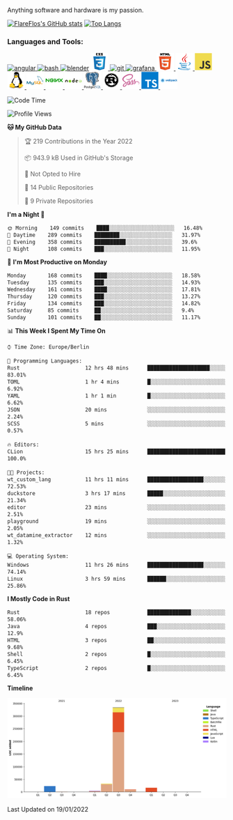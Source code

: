 Anything software and hardware is my passion.

[![FlareFlos's GitHub stats](https://github-readme-stats.vercel.app/api?username=FlareFlo&show_icons=true&theme=github_dark)](https://github.com/FlareFlo/github-readme-stats)
[![Top Langs](https://github-readme-stats.vercel.app/api/top-langs/?username=FlareFlo&langs_count=10&layout=compact&theme=github_dark)](https://github.com/FlareFlo/github-readme-stats)

<h3 align="left">Languages and Tools:</h3>
<div align="left"> 
    <a href="https://angular.io" target="_blank" rel="noreferrer"><img src="https://angular.io/assets/images/logos/angular/angular.svg" alt="angular" width="40" height="40"/> </a> 
    <a href="https://www.gnu.org/software/bash/" target="_blank" rel="noreferrer"> <img src="https://www.vectorlogo.zone/logos/gnu_bash/gnu_bash-icon.svg" alt="bash" width="40" height="40"/> </a> 
    <a href="https://www.blender.org/" target="_blank" rel="noreferrer"> <img src="https://download.blender.org/branding/community/blender_community_badge_white.svg" alt="blender" width="40" height="40"/></a> 
    <a href="https://www.w3schools.com/css/" target="_blank" rel="noreferrer"> <img src="https://raw.githubusercontent.com/devicons/devicon/master/icons/css3/css3-original-wordmark.svg" alt="css3" width="40" height="40"/> </a> 
    <a href="https://git-scm.com/" target="_blank" rel="noreferrer"> <img src="https://www.vectorlogo.zone/logos/git-scm/git-scm-icon.svg" alt="git" width="40" height="40"/> </a> 
    <a href="https://grafana.com" target="_blank" rel="noreferrer"> <img src="https://www.vectorlogo.zone/logos/grafana/grafana-icon.svg" alt="grafana" width="40" height="40"/> </a> 
    <a href="https://www.w3.org/html/" target="_blank" rel="noreferrer"> <img src="https://raw.githubusercontent.com/devicons/devicon/master/icons/html5/html5-original-wordmark.svg" alt="html5" width="40" height="40"/> </a> 
    <a href="https://www.java.com" target="_blank" rel="noreferrer"> <img src="https://raw.githubusercontent.com/devicons/devicon/master/icons/java/java-original.svg" alt="java" width="40" height="40"/> </a> 
    <a href="https://developer.mozilla.org/en-US/docs/Web/JavaScript" target="_blank" rel="noreferrer"> <img src="https://raw.githubusercontent.com/devicons/devicon/master/icons/javascript/javascript-original.svg" alt="javascript" width="40" height="40"/> </a> 
    <a href="https://www.linux.org/" target="_blank" rel="noreferrer"> <img src="https://raw.githubusercontent.com/devicons/devicon/master/icons/linux/linux-original.svg" alt="linux" width="40" height="40"/> </a> 
    <a href="https://www.mysql.com/" target="_blank" rel="noreferrer"> <img src="https://raw.githubusercontent.com/devicons/devicon/master/icons/mysql/mysql-original-wordmark.svg" alt="mysql" width="40" height="40"/> </a> 
    <a href="https://www.nginx.com" target="_blank" rel="noreferrer"> <img src="https://raw.githubusercontent.com/devicons/devicon/master/icons/nginx/nginx-original.svg" alt="nginx" width="40" height="40"/> </a> 
    <a href="https://nodejs.org" target="_blank" rel="noreferrer"> <img src="https://raw.githubusercontent.com/devicons/devicon/master/icons/nodejs/nodejs-original-wordmark.svg" alt="nodejs" width="40" height="40"/> </a> 
    <a href="https://www.postgresql.org" target="_blank" rel="noreferrer"> <img src="https://raw.githubusercontent.com/devicons/devicon/master/icons/postgresql/postgresql-original-wordmark.svg" alt="postgresql" width="40" height="40"/> </a> 
    <a href="https://www.rust-lang.org" target="_blank" rel="noreferrer"> <img src="https://raw.githubusercontent.com/devicons/devicon/master/icons/rust/rust-plain.svg" alt="rust" width="40" height="40"/> </a> 
    <a href="https://sass-lang.com" target="_blank" rel="noreferrer"> <img src="https://raw.githubusercontent.com/devicons/devicon/master/icons/sass/sass-original.svg" alt="sass" width="40" height="40"/> </a> 
    <a href="https://www.typescriptlang.org/" target="_blank" rel="noreferrer"> <img src="https://raw.githubusercontent.com/devicons/devicon/master/icons/typescript/typescript-original.svg" alt="typescript" width="40" height="40"/> </a> 
    <a href="https://webpack.js.org" target="_blank" rel="noreferrer"> <img src="https://raw.githubusercontent.com/devicons/devicon/d00d0969292a6569d45b06d3f350f463a0107b0d/icons/webpack/webpack-original-wordmark.svg" alt="webpack" width="40" height="40"/> </a> 
</div>

<!--START_SECTION:waka-->
![Code Time](http://img.shields.io/badge/Code%20Time-38%20hrs%2038%20mins-blue)

![Profile Views](http://img.shields.io/badge/Profile%20Views-0-blue)

**🐱 My GitHub Data** 

> 🏆 219 Contributions in the Year 2022
 > 
> 📦 943.9 kB Used in GitHub's Storage 
 > 
> 🚫 Not Opted to Hire
 > 
> 📜 14 Public Repositories 
 > 
> 🔑 9 Private Repositories  
 > 
**I'm a Night 🦉** 

```text
🌞 Morning    149 commits    ████░░░░░░░░░░░░░░░░░░░░░   16.48% 
🌆 Daytime    289 commits    ████████░░░░░░░░░░░░░░░░░   31.97% 
🌃 Evening    358 commits    ██████████░░░░░░░░░░░░░░░   39.6% 
🌙 Night      108 commits    ███░░░░░░░░░░░░░░░░░░░░░░   11.95%

```
📅 **I'm Most Productive on Monday** 

```text
Monday       168 commits    ████░░░░░░░░░░░░░░░░░░░░░   18.58% 
Tuesday      135 commits    ███░░░░░░░░░░░░░░░░░░░░░░   14.93% 
Wednesday    161 commits    ████░░░░░░░░░░░░░░░░░░░░░   17.81% 
Thursday     120 commits    ███░░░░░░░░░░░░░░░░░░░░░░   13.27% 
Friday       134 commits    ███░░░░░░░░░░░░░░░░░░░░░░   14.82% 
Saturday     85 commits     ██░░░░░░░░░░░░░░░░░░░░░░░   9.4% 
Sunday       101 commits    ██░░░░░░░░░░░░░░░░░░░░░░░   11.17%

```


📊 **This Week I Spent My Time On** 

```text
⌚︎ Time Zone: Europe/Berlin

💬 Programming Languages: 
Rust                     12 hrs 48 mins      ████████████████████░░░░░   83.01% 
TOML                     1 hr 4 mins         █░░░░░░░░░░░░░░░░░░░░░░░░   6.92% 
YAML                     1 hr 1 min          █░░░░░░░░░░░░░░░░░░░░░░░░   6.62% 
JSON                     20 mins             ░░░░░░░░░░░░░░░░░░░░░░░░░   2.24% 
SCSS                     5 mins              ░░░░░░░░░░░░░░░░░░░░░░░░░   0.57%

🔥 Editors: 
CLion                    15 hrs 25 mins      █████████████████████████   100.0%

🐱‍💻 Projects: 
wt_custom_lang           11 hrs 11 mins      ██████████████████░░░░░░░   72.53% 
duckstore                3 hrs 17 mins       █████░░░░░░░░░░░░░░░░░░░░   21.34% 
editor                   23 mins             ░░░░░░░░░░░░░░░░░░░░░░░░░   2.51% 
playground               19 mins             ░░░░░░░░░░░░░░░░░░░░░░░░░   2.05% 
wt_datamine_extractor    12 mins             ░░░░░░░░░░░░░░░░░░░░░░░░░   1.32%

💻 Operating System: 
Windows                  11 hrs 26 mins      ██████████████████░░░░░░░   74.14% 
Linux                    3 hrs 59 mins       ██████░░░░░░░░░░░░░░░░░░░   25.86%

```

**I Mostly Code in Rust** 

```text
Rust                     18 repos            ██████████████░░░░░░░░░░░   58.06% 
Java                     4 repos             ███░░░░░░░░░░░░░░░░░░░░░░   12.9% 
HTML                     3 repos             ██░░░░░░░░░░░░░░░░░░░░░░░   9.68% 
Shell                    2 repos             █░░░░░░░░░░░░░░░░░░░░░░░░   6.45% 
TypeScript               2 repos             █░░░░░░░░░░░░░░░░░░░░░░░░   6.45%

```


**Timeline**

![Chart not found](https://raw.githubusercontent.com/FlareFlo/FlareFlo/main/charts/bar_graph.png) 


 Last Updated on 19/01/2022
<!--END_SECTION:waka-->